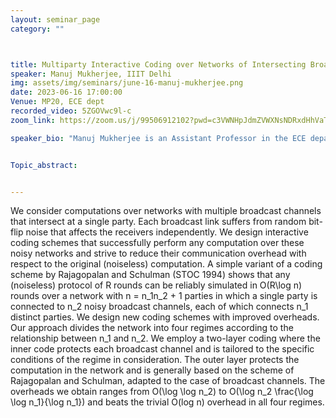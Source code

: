 ```yaml
---
layout: seminar_page
category: ""



title: Multiparty Interactive Coding over Networks of Intersecting Broadcast Links
speaker: Manuj Mukherjee, IIIT Delhi
img: assets/img/seminars/june-16-manuj-mukherjee.png
date: 2023-06-16 17:00:00 
Venue: MP20, ECE dept
recorded_video: 5ZGOVwc9l-c
zoom_link: https://zoom.us/j/99506912102?pwd=c3VWNHpJdmZVWXNsNDRxdHhVaTBuZz09

speaker_bio: "Manuj Mukherjee is an Assistant Professor in the ECE department of IIIT Delhi. He completed his PhD from the Indian Institute of Science, Bangalore, in 2017, following which he served two stints as a postdoc, at Telecom Paris, France, and at Bar Ilan University, Israel. Manuj's research interest includes information theory and theory in general, with specific focus on multiparty interactive communication."


Topic_abstract: 


---
```


We consider computations over networks with multiple broadcast channels that intersect at a single party. Each broadcast link suffers from random bit-flip noise that affects the receivers independently. We design interactive coding schemes
that successfully perform any computation over these noisy networks and strive to reduce their communication overhead with respect to the original (noiseless) computation. A simple variant of a coding scheme by Rajagopalan and Schulman (STOC 1994) shows that any (noiseless) protocol of R rounds can be reliably simulated in O(R\log n) rounds over a network with n = n_1n_2 + 1 parties in which a single party is connected to n_2 noisy broadcast channels, each of which connects n_1 distinct parties. We design new coding schemes with improved overheads. Our approach divides the network into four regimes according to the relationship between n_1 and n_2. We employ a two-layer coding where the inner code protects each broadcast channel and is tailored to the specific conditions of the regime in consideration. The outer layer protects the computation in the network and is generally based on the scheme of Rajagopalan and Schulman, adapted to the case of broadcast channels. The overheads we obtain ranges from O(\log \log n_2) to O(\log n_2 \frac{\log \log n_1}{\log n_1}) and beats the trivial O(log n) overhead in all four regimes.